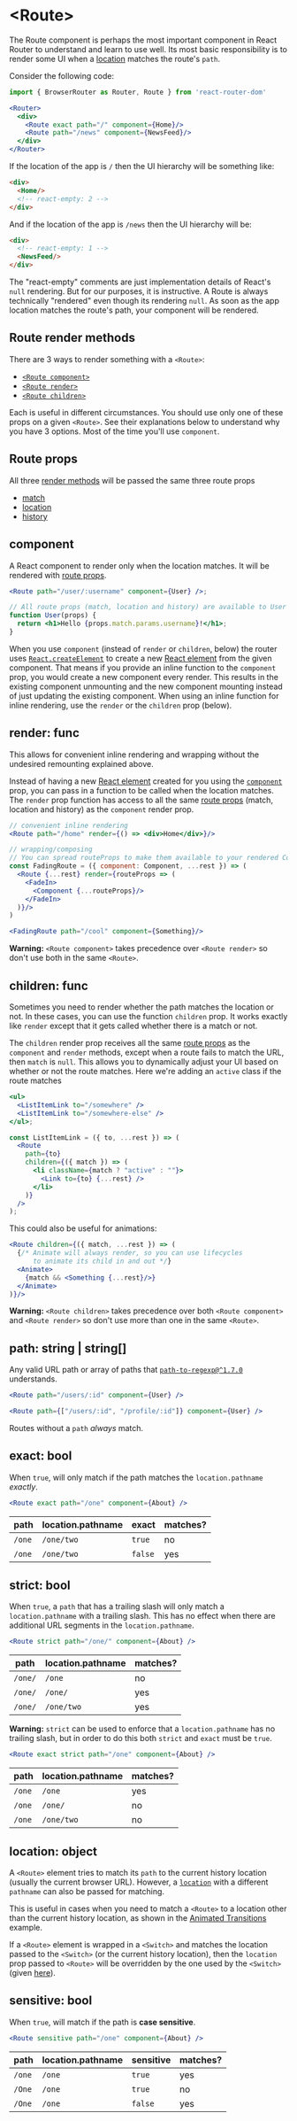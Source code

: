 # &lt;Route>

The Route component is perhaps the most important component in React
Router to understand and learn to use well. Its most basic
responsibility is to render some UI when a [location](./location.md)
matches the route's `path`.

Consider the following code:

```jsx
import { BrowserRouter as Router, Route } from 'react-router-dom'

<Router>
  <div>
    <Route exact path="/" component={Home}/>
    <Route path="/news" component={NewsFeed}/>
  </div>
</Router>
```

If the location of the app is `/` then the UI hierarchy will be something like:

```html
<div>
  <Home/>
  <!-- react-empty: 2 -->
</div>
```

And if the location of the app is `/news` then the UI hierarchy will be:

```html
<div>
  <!-- react-empty: 1 -->
  <NewsFeed/>
</div>
```

The "react-empty" comments are just implementation details of React's `null` rendering. But for our purposes, it is instructive. A Route is always technically "rendered" even though its rendering `null`. As soon as the app location matches the route's path, your component will be rendered.

## Route render methods

There are 3 ways to render something with a `<Route>`:

- [`<Route component>`](#component)
- [`<Route render>`](#render-func)
- [`<Route children>`](#children-func)

Each is useful in different circumstances. You should use only one of these props on a given `<Route>`. See their explanations below to understand why you have 3 options. Most of the time you'll use `component`.

## Route props

All three [render methods](#route-render-methods) will be passed the same three route props

- [match](./match.md)
- [location](./location.md)
- [history](./history.md)

## component

A React component to render only when the location matches. It will be
rendered with [route props](#route-props).

```jsx
<Route path="/user/:username" component={User} />;

// All route props (match, location and history) are available to User
function User(props) {
  return <h1>Hello {props.match.params.username}!</h1>;
}
```

When you use `component` (instead of `render` or `children`, below) the router uses [`React.createElement`](https://facebook.github.io/react/docs/react-api.html#createelement) to create a new [React element](https://facebook.github.io/react/docs/rendering-elements.html) from the given component. That means if you provide an inline function to the `component` prop, you would create a new component every render. This results in the existing component unmounting and the new component mounting instead of just updating the existing component. When using an inline function for inline rendering, use the `render` or the `children` prop (below).

## render: func

This allows for convenient inline rendering and wrapping without the undesired remounting explained above.

Instead of having a new [React element](https://facebook.github.io/react/docs/rendering-elements.html) created for you using the [`component`](#component) prop, you can pass in a function to be called when the location matches. The `render` prop function has access to all the same [route props](#route-props) (match, location and history) as the `component` render prop.

```jsx
// convenient inline rendering
<Route path="/home" render={() => <div>Home</div>}/>

// wrapping/composing
// You can spread routeProps to make them available to your rendered Component
const FadingRoute = ({ component: Component, ...rest }) => (
  <Route {...rest} render={routeProps => (
    <FadeIn>
      <Component {...routeProps}/>
    </FadeIn>
  )}/>
)

<FadingRoute path="/cool" component={Something}/>
```

**Warning:** `<Route component>` takes precedence over `<Route render>` so don't use both in the same `<Route>`.

## children: func

Sometimes you need to render whether the path matches the location or not. In these cases, you can use the function `children` prop. It works exactly like `render` except that it gets called whether there is a match or not.

The `children` render prop receives all the same [route props](#route-props) as the `component` and `render` methods, except when a route fails to match the URL, then `match` is `null`. This allows you to dynamically adjust your UI based on whether or not the route matches. Here we're adding an `active` class if the route matches

```jsx
<ul>
  <ListItemLink to="/somewhere" />
  <ListItemLink to="/somewhere-else" />
</ul>;

const ListItemLink = ({ to, ...rest }) => (
  <Route
    path={to}
    children={({ match }) => (
      <li className={match ? "active" : ""}>
        <Link to={to} {...rest} />
      </li>
    )}
  />
);
```

This could also be useful for animations:

```jsx
<Route children={({ match, ...rest }) => (
  {/* Animate will always render, so you can use lifecycles
      to animate its child in and out */}
  <Animate>
    {match && <Something {...rest}/>}
  </Animate>
)}/>
```

**Warning:** `<Route children>` takes precedence over both `<Route component>` and `<Route render>` so don't use more than one in the same `<Route>`.

## path: string | string[]

Any valid URL path or array of paths that [`path-to-regexp@^1.7.0`](https://github.com/pillarjs/path-to-regexp/tree/v1.7.0) understands.

```jsx
<Route path="/users/:id" component={User} />
```

```jsx
<Route path={["/users/:id", "/profile/:id"]} component={User} />
```

Routes without a `path` _always_ match.

## exact: bool

When `true`, will only match if the path matches the `location.pathname` _exactly_.

```jsx
<Route exact path="/one" component={About} />
```

| path   | location.pathname | exact   | matches? |
| ------ | ----------------- | ------- | -------- |
| `/one` | `/one/two`        | `true`  | no       |
| `/one` | `/one/two`        | `false` | yes      |

## strict: bool

When `true`, a `path` that has a trailing slash will only match a `location.pathname` with a trailing slash. This has no effect when there are additional URL segments in the `location.pathname`.

```jsx
<Route strict path="/one/" component={About} />
```

| path    | location.pathname | matches? |
| ------- | ----------------- | -------- |
| `/one/` | `/one`            | no       |
| `/one/` | `/one/`           | yes      |
| `/one/` | `/one/two`        | yes      |

**Warning:** `strict` can be used to enforce that a `location.pathname` has no trailing slash, but in order to do this both `strict` and `exact` must be `true`.

```jsx
<Route exact strict path="/one" component={About} />
```

| path   | location.pathname | matches? |
| ------ | ----------------- | -------- |
| `/one` | `/one`            | yes      |
| `/one` | `/one/`           | no       |
| `/one` | `/one/two`        | no       |

## location: object

A `<Route>` element tries to match its `path` to the current history location (usually the current browser URL).
However, a [`location`](location.md) with a different `pathname` can also be passed for matching.

This is useful in cases when you need to match a `<Route>` to a location other than the current history location, as shown in the [Animated Transitions](https://reacttraining.com/react-router/web/example/animated-transitions) example.

If a `<Route>` element is wrapped in a `<Switch>` and matches the location passed to the `<Switch>` (or the current history location), then the `location` prop passed to `<Route>` will be overridden by the one used by the `<Switch>` (given [here](https://github.com/ReactTraining/react-router/blob/master/packages/react-router/modules/Switch.js#L51)).

## sensitive: bool

When `true`, will match if the path is **case sensitive**.

```jsx
<Route sensitive path="/one" component={About} />
```

| path   | location.pathname | sensitive | matches? |
| ------ | ----------------- | --------- | -------- |
| `/one` | `/one`            | `true`    | yes      |
| `/One` | `/one`            | `true`    | no       |
| `/One` | `/one`            | `false`   | yes      |
